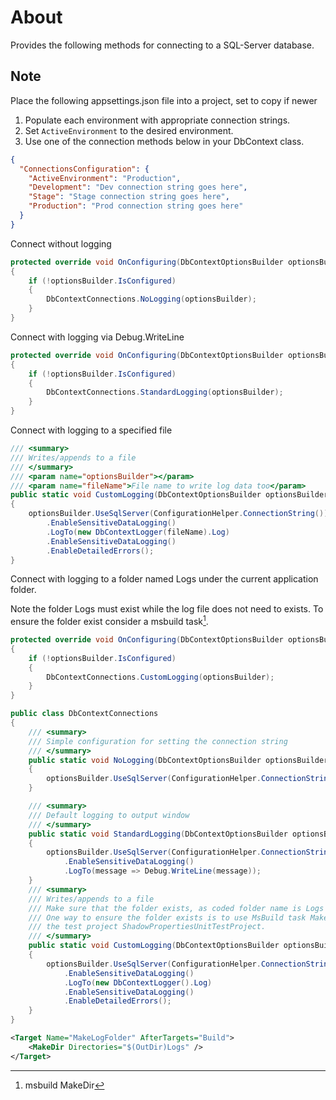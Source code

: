 ﻿# About

Provides the following methods for connecting to a SQL-Server database.

## Note

Place the following appsettings.json file into a project, set to copy if newer

1. Populate each environment with appropriate connection strings.
2. Set `ActiveEnvironment` to the desired environment.
3. Use one of the connection methods below in your DbContext class.

```json
{
  "ConnectionsConfiguration": {
    "ActiveEnvironment": "Production",
    "Development": "Dev connection string goes here",
    "Stage": "Stage connection string goes here",
    "Production": "Prod connection string goes here"
  }
}
```

Connect without logging

```csharp
protected override void OnConfiguring(DbContextOptionsBuilder optionsBuilder)
{
    if (!optionsBuilder.IsConfigured)
    {
        DbContextConnections.NoLogging(optionsBuilder);
    }
}
```

Connect with logging via Debug.WriteLine

```csharp
protected override void OnConfiguring(DbContextOptionsBuilder optionsBuilder)
{
    if (!optionsBuilder.IsConfigured)
    {
        DbContextConnections.StandardLogging(optionsBuilder);
    }
}
```

Connect with logging to a specified file

```csharp
/// <summary>
/// Writes/appends to a file
/// </summary>
/// <param name="optionsBuilder"></param>
/// <param name="fileName">File name to write log data too</param>
public static void CustomLogging(DbContextOptionsBuilder optionsBuilder, string fileName)
{
    optionsBuilder.UseSqlServer(ConfigurationHelper.ConnectionString())
        .EnableSensitiveDataLogging()
        .LogTo(new DbContextLogger(fileName).Log)
        .EnableSensitiveDataLogging()
        .EnableDetailedErrors();
}
```


Connect with logging to a folder named Logs under the current application folder.

Note the folder Logs must exist while the log file does not need to exists. To ensure the folder exist consider a msbuild task[^1].

```csharp
protected override void OnConfiguring(DbContextOptionsBuilder optionsBuilder)
{
    if (!optionsBuilder.IsConfigured)
    {
        DbContextConnections.CustomLogging(optionsBuilder);
    }
}
```


```csharp
public class DbContextConnections
{
    /// <summary>
    /// Simple configuration for setting the connection string
    /// </summary>
    public static void NoLogging(DbContextOptionsBuilder optionsBuilder)
    {
        optionsBuilder.UseSqlServer(ConfigurationHelper.ConnectionString());
    }

    /// <summary>
    /// Default logging to output window
    /// </summary>
    public static void StandardLogging(DbContextOptionsBuilder optionsBuilder)
    {
        optionsBuilder.UseSqlServer(ConfigurationHelper.ConnectionString())
            .EnableSensitiveDataLogging()
            .LogTo(message => Debug.WriteLine(message));
    }
    /// <summary>
    /// Writes/appends to a file
    /// Make sure that the folder exists, as coded folder name is Logs under the app folder.
    /// One way to ensure the folder exists is to use MsBuild task MakeDir as in
    /// the test project ShadowPropertiesUnitTestProject.
    /// </summary>
    public static void CustomLogging(DbContextOptionsBuilder optionsBuilder)
    {
        optionsBuilder.UseSqlServer(ConfigurationHelper.ConnectionString())
            .EnableSensitiveDataLogging()
            .LogTo(new DbContextLogger().Log)
            .EnableSensitiveDataLogging()
            .EnableDetailedErrors();
    }
}
``````

[^1]: msbuild MakeDir
```xml
<Target Name="MakeLogFolder" AfterTargets="Build">
	<MakeDir Directories="$(OutDir)Logs" />
</Target>
```